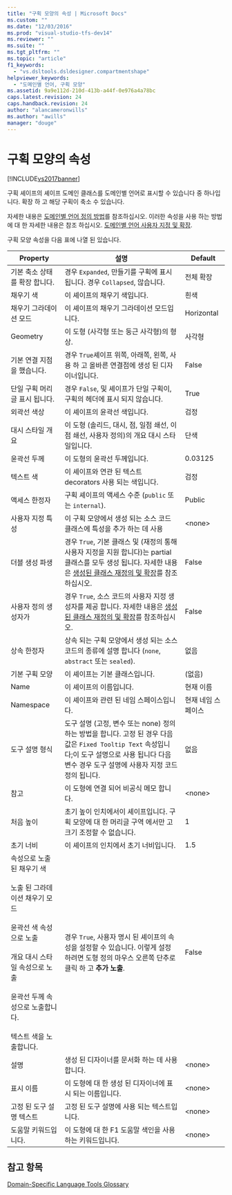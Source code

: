 ```yaml
---
title: "구획 모양의 속성 | Microsoft Docs"
ms.custom: ""
ms.date: "12/03/2016"
ms.prod: "visual-studio-tfs-dev14"
ms.reviewer: ""
ms.suite: ""
ms.tgt_pltfrm: ""
ms.topic: "article"
f1_keywords: 
  - "vs.dsltools.dsldesigner.compartmentshape"
helpviewer_keywords: 
  - "도메인별 언어, 구획 모양"
ms.assetid: 9a9e112d-210d-413b-a44f-0e976a4a78bc
caps.latest.revision: 24
caps.handback.revision: 24
author: "alancameronwills"
ms.author: "awills"
manager: "douge"
---
```

# 구획 모양의 속성
[!INCLUDE[vs2017banner](../code-quality/includes/vs2017banner.md)]

구획 셰이프의 셰이프 도메인 클래스를 도메인별 언어로 표시할 수 있습니다 중 하나입니다.  확장 하 고 해당 구획이 축소 수 있습니다.  
  
 자세한 내용은 [도메인별 언어 정의 방법](../modeling/how-to-define-a-domain-specific-language.md)를 참조하십시오.  이러한 속성을 사용 하는 방법에 대 한 자세한 내용은 참조 하십시오. [도메인별 언어 사용자 지정 및 확장](../modeling/customizing-and-extending-a-domain-specific-language.md).  
  
 구획 모양 속성을 다음 표에 나열 된 있습니다.  
  
|Property|설명|Default|  
|--------------|--------|-------------|  
|기본 축소 상태를 확장 합니다.|경우 `Expanded`, 만들기를 구획에 표시 됩니다.  경우 `Collapsed`, 않습니다.|전체 확장|  
|채우기 색|이 셰이프의 채우기 색입니다.|흰색|  
|채우기 그라데이션 모드|이 셰이프의 채우기 그라데이션 모드입니다.|Horizontal|  
|Geometry|이 도형 \(사각형 또는 둥근 사각형\)의 형상.|사각형|  
|기본 연결 지점을 했습니다.|경우 `True`셰이프 위쪽, 아래쪽, 왼쪽, 사용 하 고 올바른 연결점에 생성 된 디자이너입니다.|False|  
|단일 구획 머리글 표시 됩니다.|경우 `False`, 및 셰이프가 단일 구획이, 구획의 헤더에 표시 되지 않습니다.|True|  
|외곽선 색상|이 셰이프의 윤곽선 색입니다.|검정|  
|대시 스타일 개요|이 도형 \(솔리드, 대시, 점, 일점 쇄선, 이점 쇄선, 사용자 정의\)의 개요 대시 스타일입니다.|단색|  
|윤곽선 두께|이 도형의 윤곽선 두께입니다.|0.03125|  
|텍스트 색|이 셰이프와 연관 된 텍스트 decorators 사용 되는 색입니다.|검정|  
|액세스 한정자|구획 셰이프의 액세스 수준 \(`public` 또는 `internal`\).|Public|  
|사용자 지정 특성|이 구획 모양에서 생성 되는 소스 코드 클래스에 특성을 추가 하는 데 사용|\<none\>|  
|더블 생성 파생|경우 `True`, 기본 클래스 및 \(재정의 통해 사용자 지정을 지원 합니다\)는 partial 클래스를 모두 생성 됩니다.  자세한 내용은 [생성된 클래스 재정의 및 확장](../modeling/overriding-and-extending-the-generated-classes.md)를 참조하십시오.|False|  
|사용자 정의 생성자가|경우 `True`, 소스 코드의 사용자 지정 생성자를 제공 합니다.  자세한 내용은 [생성된 클래스 재정의 및 확장](../modeling/overriding-and-extending-the-generated-classes.md)를 참조하십시오.|False|  
|상속 한정자|상속 되는 구획 모양에서 생성 되는 소스 코드의 종류에 설명 합니다 \(`none`, `abstract` 또는 `sealed`\).|없음|  
|기본 구획 모양|이 셰이프는 기본 클래스입니다.|\(없음\)|  
|Name|이 셰이프의 이름입니다.|현재 이름|  
|Namespace|이 셰이프와 관련 된 네임 스페이스입니다.|현재 네임 스페이스|  
|도구 설명 형식|도구 설명 \(고정, 변수 또는 none\) 정의 하는 방법을 합니다.  고정 된 경우 다음 값은 `Fixed Tooltip Text` 속성입니다;이 도구 설명으로 사용 됩니다 다음 변수 경우 도구 설명에 사용자 지정 코드 정의 됩니다.|없음|  
|참고|이 도형에 연결 되어 비공식 메모 합니다.|\<none\>|  
|처음 높이|초기 높이 인치에서이 셰이프입니다.  구획 모양에 대 한 머리글 구역 에서만 고 크기 조정할 수 없습니다.|1|  
|초기 너비|이 셰이프의 인치에서 초기 너비입니다.|1.5|  
|속성으로 노출 된 채우기 색<br /><br /> 노출 된 그라데이션 채우기 모드<br /><br /> 윤곽선 색 속성으로 노출<br /><br /> 개요 대시 스타일 속성으로 노출<br /><br /> 윤곽선 두께 속성으로 노출합니다.<br /><br /> 텍스트 색을 노출합니다.|경우 `True`, 사용자 명시 된 셰이프의 속성을 설정할 수 있습니다.  이렇게 설정 하려면 도형 정의 마우스 오른쪽 단추로 클릭 하 고  **추가 노출**.|False|  
|설명|생성 된 디자이너를 문서화 하는 데 사용 합니다.|\<none\>|  
|표시 이름|이 도형에 대 한 생성 된 디자이너에 표시 되는 이름입니다.|\<none\>|  
|고정 된 도구 설명 텍스트|고정 된 도구 설명에 사용 되는 텍스트입니다.|\<none\>|  
|도움말 키워드입니다.|이 도형에 대 한 F1 도움말 색인을 사용 하는 키워드입니다.|\<none\>|  
  
## 참고 항목  
 [Domain\-Specific Language Tools Glossary](http://msdn.microsoft.com/ko-kr/ca5e84cb-a315-465c-be24-76aa3df276aa)